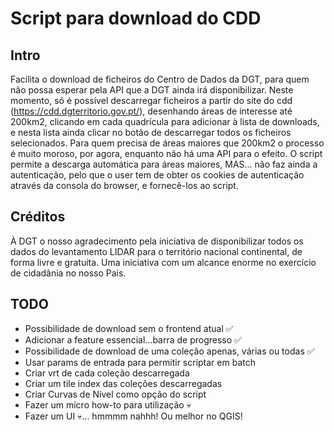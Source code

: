 # Script para download do CDD

## Intro
Facilita o download de ficheiros do Centro de Dados da DGT, para quem não possa esperar pela API que a DGT ainda irá disponibilizar.
Neste momento, só é possível descarregar ficheiros a partir do site do cdd (https://cdd.dgterritorio.gov.pt/), desenhando áreas de interesse até 200km2, clicando em cada quadrícula para adicionar à lista de downloads, e nesta lista ainda clicar no botão de descarregar todos os ficheiros selecionados.
Para quem precisa de áreas maiores que 200km2 o processo é muito moroso, por agora, enquanto não há uma API para o efeito.
O script permite a descarga automática para áreas maiores, MAS... não faz ainda a autenticação, pelo que o user tem de obter os cookies de autenticação através da consola do browser, e fornecê-los ao script.

## Créditos
À DGT o nosso agradecimento pela iniciativa de disponibilizar todos os dados do levantamento LIDAR para o território nacional continental, de forma livre e gratuita. Uma iniciativa com um alcance enorme no exercício de cidadânia no nosso País.

## TODO

* Possibilidade de download sem o frontend atual ✅
* Adicionar a feature essencial...barra de progresso ✅
* Possibilidade de download de uma coleção apenas, várias ou todas ✅
* Usar params de entrada para permitir scriptar em batch
* Criar vrt de cada coleção descarregada
* Criar um tile index das coleções descarregadas
* Criar Curvas de Nível como opção do script
* Fazer um micro how-to para utilização 💀
* Fazer um UI 💀... hmmmm nahhh! Ou melhor no QGIS!


